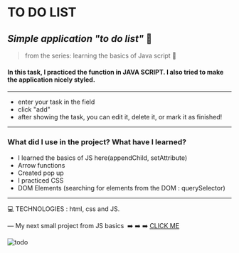 
<h1> TO DO LIST </h1>

 
*<h2>Simple application  "to do list"* :blue_book:</h2>
>from the series: learning the basics of Java script  :muscle:

<h4>In this task, I practiced the function in JAVA SCRIPT. I also tried to make the application nicely styled.</h4>

----------


* enter your task in the field
* click "add"
* after showing the task, you can edit it, delete it, or mark it as finished!



-------

<h3>What did I use in the project? What have I learned?</h3>

* I learned the basics of JS here(appendChild, setAttribute)
* Arrow functions
* Created pop up 
* I practiced CSS
* DOM Elements (searching for elements from the DOM : querySelector)



-----


:computer: TECHNOLOGIES : html, css and JS.

—
My next small project from JS basics  :arrow_right: :arrow_right: :arrow_right: [CLICK ME ](https://github.com/martynakil/STONE-PAPER-SCISSORS-GAME)














![todo](https://user-images.githubusercontent.com/59742201/104838623-70882a80-58bc-11eb-8dde-2fc36e954c75.png)
